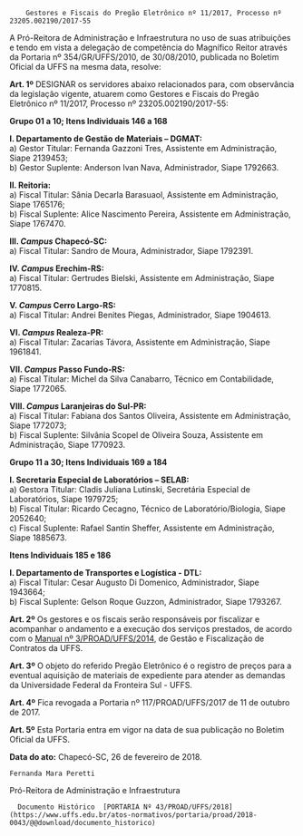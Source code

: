         Gestores e Fiscais do Pregão Eletrônico nº 11/2017, Processo nº 23205.002190/2017-55  

A Pró-Reitora de Administração e Infraestrutura no uso de suas atribuições e tendo em vista a delegação de competência do Magnífico Reitor através da Portaria nº 354/GR/UFFS/2010, de 30/08/2010, publicada no Boletim Oficial da UFFS na mesma data, resolve:

 **Art. 1º** DESIGNAR os servidores abaixo relacionados para, com observância da legislação vigente, atuarem como Gestores e Fiscais do Pregão Eletrônico nº 11/2017, Processo nº 23205.002190/2017-55:

 **Grupo 01 a 10; Itens Individuais 146 a 168**

 **I. Departamento de Gestão de Materiais – DGMAT:**  
a) Gestor Titular: Fernanda Gazzoni Tres, Assistente em Administração, Siape 2139453;  
b) Gestor Suplente: Anderson Ivan Nava, Administrador, Siape 1792663.

 **II. Reitoria:**  
a) Fiscal Titular: Sânia Decarla Barasuaol, Assistente em Administração, Siape 1765176;  
b) Fiscal Suplente: Alice Nascimento Pereira, Assistente em Administração, Siape 1767470.

 **III. *Campus* Chapecó-SC:**  
a) Fiscal Titular: Sandro de Moura, Administrador, Siape 1792391.

 **IV. *Campus* Erechim-RS:**  
a) Fiscal Titular: Gertrudes Bielski, Assistente em Administração, Siape 1770815.

 **V. *Campus* Cerro Largo-RS:**  
a) Fiscal Titular: Andrei Benites Piegas, Administrador, Siape 1904613.

 **VI. *Campus* Realeza-PR:**  
a) Fiscal Titular: Zacarias Távora, Assistente em Administração, Siape 1961841.

 **VII. *Campus* Passo Fundo-RS:**  
a) Fiscal Titular: Michel da Silva Canabarro, Técnico em Contabilidade, Siape 1772065.

 **VIII. *Campus* Laranjeiras do Sul-PR:**  
a) Fiscal Titular: Fabiana dos Santos Oliveira, Assistente em Administração, Siape 1772073;  
b) Fiscal Suplente: Silvânia Scopel de Oliveira Souza, Assistente em Administração, Siape 1770923.

 **Grupo 11 a 30; Itens Individuais 169 a 184**

 **I. Secretaria Especial de Laboratórios – SELAB:**  
a) Gestora Titular: Cladis Juliana Lutinski, Secretária Especial de Laboratórios, Siape 1979725;  
b) Fiscal Titular: Ricardo Cecagno, Técnico de Laboratório/Biologia, Siape 2052640;  
c) Fiscal Suplente: Rafael Santin Sheffer, Assistente em Administração, Siape 1885673.

 **Itens Individuais 185 e 186**

 **I. Departamento de Transportes e Logística - DTL:**  
a) Fiscal Titular: Cesar Augusto Di Domenico, Administrador, Siape 1943664;  
b) Fiscal Suplente: Gelson Roque Guzzon, Administrador, Siape 1793267.

 **Art. 2º** Os gestores e os fiscais serão responsáveis por fiscalizar e acompanhar o andamento e a execução dos serviços prestados, de acordo com o [Manual nº 3/PROAD/UFFS/2014](https://www.uffs.edu.br/atos-normativos/manual/proad/2014-0003), de Gestão e Fiscalização de Contratos da UFFS.

 **Art. 3º** O objeto do referido Pregão Eletrônico é o registro de preços para a eventual aquisição de materiais de expediente para atender as demandas da Universidade Federal da Fronteira Sul - UFFS.

 **Art. 4º** Fica revogada a Portaria nº 117/PROAD/UFFS/2017 de 11 de outubro de 2017.

 **Art. 5º** Esta Portaria entra em vigor na data de sua publicação no Boletim Oficial da UFFS.  
  


   **Data do ato:** Chapecó-SC, 26 de fevereiro de 2018.   
 

    Fernanda Mara Peretti   
 Pró-Reitora de Administração e Infraestrutura 

      Documento Histórico  [PORTARIA Nº 43/PROAD/UFFS/2018](https://www.uffs.edu.br/atos-normativos/portaria/proad/2018-0043/@@download/documento_historico)     
      